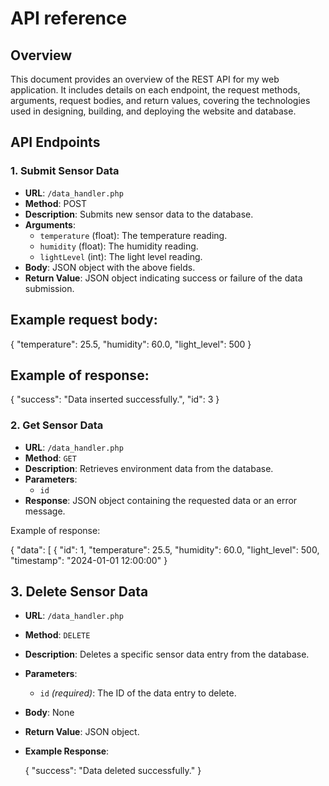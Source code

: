 # API reference

## Overview

This document provides an overview of the REST API for my web application. It includes details on each endpoint, the request methods, arguments, request bodies, and return values, covering the technologies used in designing, building, and deploying the website and database.


## API Endpoints

### 1. Submit Sensor Data
- **URL**: `/data_handler.php`
- **Method**: POST
- **Description**: Submits new sensor data to the database.
- **Arguments**: 
  - `temperature` (float): The temperature reading.
  - `humidity` (float): The humidity reading.
  - `lightLevel` (int): The light level reading.
- **Body**: JSON object with the above fields.
- **Return Value**: JSON object indicating success or failure of the data submission.

## Example request body:
{
  "temperature": 25.5,
  "humidity": 60.0,
  "light_level": 500
}



## Example of response: 
{
  "success": "Data inserted successfully.",
  "id": 3
}



### 2. Get Sensor Data
- **URL**: `/data_handler.php`
- **Method**: `GET`
- **Description**: Retrieves environment data from the database.
- **Parameters**:  
  - `id` 
- **Response**: JSON object containing the requested data or an error message.

Example of response: 

  {
    "data": [
      {
        "id": 1,
        "temperature": 25.5,
        "humidity": 60.0,
        "light_level": 500,
        "timestamp": "2024-01-01 12:00:00"
      }

## 3. Delete Sensor Data

- **URL**: `/data_handler.php`
- **Method**: `DELETE`
- **Description**: Deletes a specific sensor data entry from the database.
- **Parameters**:  
  - `id` *(required)*: The ID of the data entry to delete.
- **Body**: None
- **Return Value**: JSON object.
- **Example Response**:

  {
    "success": "Data deleted successfully."
  }


